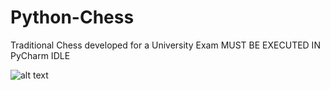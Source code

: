 # Python-Chess
Traditional Chess developed for a University Exam
MUST BE EXECUTED IN PyCharm IDLE

![alt text](https://prnt.sc/26wdf0i)

